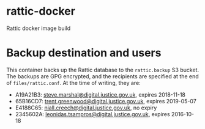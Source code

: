 # rattic-docker
Rattic docker image build

# Backup destination and users

This container backs up the Rattic database to the `rattic.backup` S3
bucket. The backups are GPG encrypted, and the recipients are specified
at the end of `files/rattic.conf`. At the time of writing, they are:

- A19A21B3: steve.marshal@digital.justice.gov.uk, expires 2018-11-18
- 65B16CD7: trent.greenwood@digital.justice.gov.uk, expires 2019-05-07
- E4188C65: niall.creech@digital.justice.gov.uk, no expiry
- 2345602A: leonidas.tsampros@digital.justice.gov.uk, expires 2016-10-18
